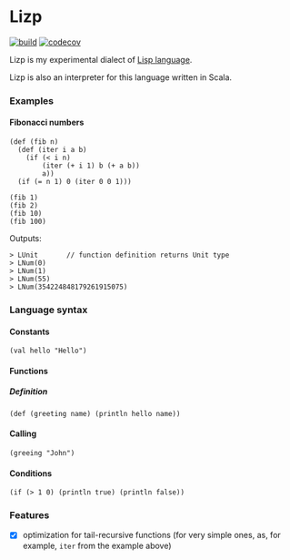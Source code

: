 # Lizp

[![build](https://img.shields.io/github/workflow/status/wlad031/lizp/Scala%20CI?label=CI&logo=GitHub&style=flat-square)](https://github.com/wlad031/lizp/actions)
[![codecov](https://img.shields.io/codecov/c/github/wlad031/lizp?label=cov&logo=Codecov&style=flat-square)](https://codecov.io/gh/wlad031/lizp)

Lizp is my experimental dialect of [Lisp language](https://en.wikipedia.org/wiki/Lisp_(programming_language)).

Lizp is also an interpreter for this language written in Scala.

### Examples

#### Fibonacci numbers
```
(def (fib n)
  (def (iter i a b)
    (if (< i n) 
        (iter (+ i 1) b (+ a b))
        a))
  (if (= n 1) 0 (iter 0 0 1)))

(fib 1)
(fib 2)
(fib 10)
(fib 100)
```
Outputs:
```
> LUnit       // function definition returns Unit type
> LNum(0)
> LNum(1)
> LNum(55)
> LNum(354224848179261915075)
```

### Language syntax

#### Constants
```
(val hello "Hello")
```

#### Functions

##### Definition
```
(def (greeting name) (println hello name))
```

#### Calling
```
(greeing "John")
```

#### Conditions
```
(if (> 1 0) (println true) (println false))
```

### Features

- [x] optimization for tail-recursive functions (for very simple ones, as, for example, `iter` from the example above)

